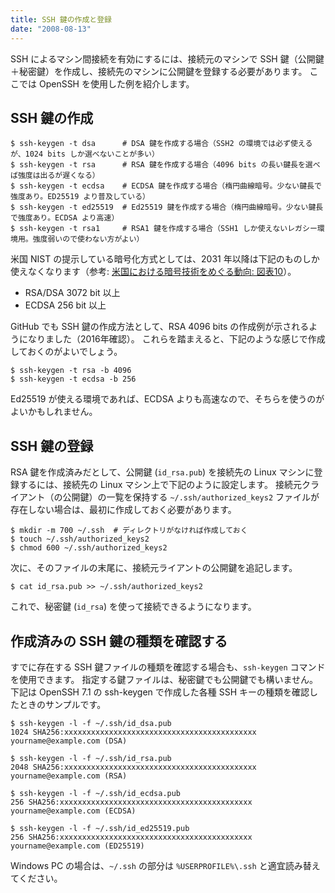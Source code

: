 ```yaml
---
title: SSH 鍵の作成と登録
date: "2008-08-13"
---
```


SSH によるマシン間接続を有効にするには、接続元のマシンで SSH 鍵（公開鍵＋秘密鍵）を作成し、接続先のマシンに公開鍵を登録する必要があります。
ここでは OpenSSH を使用した例を紹介します。

SSH 鍵の作成
----

```
$ ssh-keygen -t dsa      # DSA 鍵を作成する場合（SSH2 の環境では必ず使えるが、1024 bits しか選べないことが多い）
$ ssh-keygen -t rsa      # RSA 鍵を作成する場合（4096 bits の長い鍵長を選べば強度は出るが遅くなる）
$ ssh-keygen -t ecdsa    # ECDSA 鍵を作成する場合（楕円曲線暗号。少ない鍵長で強度あり。ED25519 より普及している）
$ ssh-keygen -t ed25519  # Ed25519 鍵を作成する場合（楕円曲線暗号。少ない鍵長で強度あり。ECDSA より高速）
$ ssh-keygen -t rsa1     # RSA1 鍵を作成する場合（SSH1 しか使えないレガシー環境用。強度弱いので使わない方がよい）
```

米国 NIST の提示している暗号化方式としては、2031 年以降は下記のものしか使えなくなります（参考: [米国における暗号技術をめぐる動向: 図表10](https://www.ipa.go.jp/files/000055177.pdf)）。

* RSA/DSA 3072 bit 以上
* ECDSA 256 bit 以上

GitHub でも SSH 鍵の作成方法として、RSA 4096 bits の作成例が示されるようになりました（2016年確認）。
これらを踏まえると、下記のような感じで作成しておくのがよいでしょう。

```
$ ssh-keygen -t rsa -b 4096
$ ssh-keygen -t ecdsa -b 256
```

Ed25519 が使える環境であれば、ECDSA よりも高速なので、そちらを使うのがよいかもしれません。


SSH 鍵の登録
----

RSA 鍵を作成済みだとして、公開鍵 (`id_rsa.pub`) を接続先の Linux マシンに登録するには、接続先の Linux マシン上で下記のように設定します。
接続元クライアント（の公開鍵）の一覧を保持する `~/.ssh/authorized_keys2` ファイルが存在しない場合は、最初に作成しておく必要があります。

```
$ mkdir -m 700 ~/.ssh  # ディレクトリがなければ作成しておく
$ touch ~/.ssh/authorized_keys2
$ chmod 600 ~/.ssh/authorized_keys2
```

次に、そのファイルの末尾に、接続元ライアントの公開鍵を追記します。

```
$ cat id_rsa.pub >> ~/.ssh/authorized_keys2
```

これで、秘密鍵 (`id_rsa`) を使って接続できるようになります。


作成済みの SSH 鍵の種類を確認する
----

すでに存在する SSH 鍵ファイルの種類を確認する場合も、`ssh-keygen` コマンドを使用できます。
指定する鍵ファイルは、秘密鍵でも公開鍵でも構いません。
下記は OpenSSH 7.1 の ssh-keygen で作成した各種 SSH キーの種類を確認したときのサンプルです。

```
$ ssh-keygen -l -f ~/.ssh/id_dsa.pub
1024 SHA256:xxxxxxxxxxxxxxxxxxxxxxxxxxxxxxxxxxxxxxxxxxx yourname@example.com (DSA)

$ ssh-keygen -l -f ~/.ssh/id_rsa.pub
2048 SHA256:xxxxxxxxxxxxxxxxxxxxxxxxxxxxxxxxxxxxxxxxxxx yourname@example.com (RSA)

$ ssh-keygen -l -f ~/.ssh/id_ecdsa.pub
256 SHA256:xxxxxxxxxxxxxxxxxxxxxxxxxxxxxxxxxxxxxxxxxxx yourname@example.com (ECDSA)

$ ssh-keygen -l -f ~/.ssh/id_ed25519.pub
256 SHA256:xxxxxxxxxxxxxxxxxxxxxxxxxxxxxxxxxxxxxxxxxxx yourname@example.com (ED25519)
```

Windows PC の場合は、`~/.ssh` の部分は `%USERPROFILE%\.ssh` と適宜読み替えてください。


